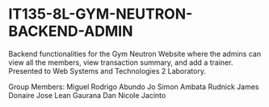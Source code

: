 # IT135-8L-GYM-NEUTRON-BACKEND-ADMIN
 Backend functionalities for the Gym Neutron Website where the admins can view all the members, view transaction summary, and add a trainer. Presented to Web Systems and Technologies 2 Laboratory.

Group Members:
Miguel Rodrigo Abundo
Jo Simon Ambata
Rudnick James Donaire
Jose Lean Gaurana
Dan Nicole Jacinto
